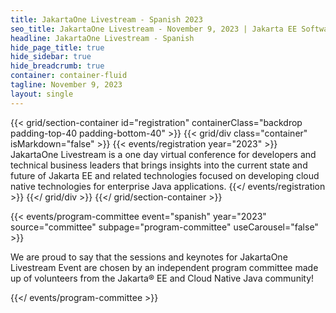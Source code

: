 ```yaml
---
title: JakartaOne Livestream - Spanish 2023
seo_title: JakartaOne Livestream - November 9, 2023 | Jakarta EE Software | Cloud Native
headline: JakartaOne Livestream - Spanish
hide_page_title: true
hide_sidebar: true
hide_breadcrumb: true
container: container-fluid
tagline: November 9, 2023
layout: single
---
```


<!-- Registration section -->

{{< grid/section-container id="registration" containerClass="backdrop padding-top-40 padding-bottom-40" >}}
    {{< grid/div class="container" isMarkdown="false" >}}
        {{< events/registration year="2023" >}}
JakartaOne Livestream is a one day virtual conference for developers and technical business leaders that brings insights into the current state and future of Jakarta EE and related technologies focused on developing cloud native technologies for enterprise Java applications.
        {{</ events/registration >}}
    {{</ grid/div >}}
{{</ grid/section-container >}}


<!-- Program Committee section -->
{{< events/program-committee event="spanish" year="2023"  source="committee" subpage="program-committee" useCarousel="false" >}}

We are proud to say that the sessions and keynotes for JakartaOne Livestream
Event are chosen by an independent program committee made up of volunteers from
the Jakarta&reg; EE and Cloud Native Java community!

{{</ events/program-committee >}}
